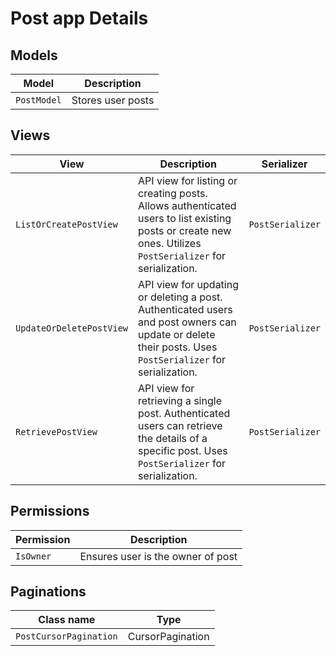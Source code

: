 # Post app Details

## Models

| Model        | Description                            |
|--------------|----------------------------------------|
| `PostModel` | Stores user posts    |

## Views

| View                  | Description                                                | Serializer                |
|-----------------------|------------------------------------------------------------|---------------------------|
| `ListOrCreatePostView`   | API view for listing or creating posts. Allows authenticated users to list existing posts or create new ones. Utilizes `PostSerializer` for serialization. | `PostSerializer`   |
| `UpdateOrDeletePostView` | API view for updating or deleting a post. Authenticated users and post owners can update or delete their posts. Uses `PostSerializer` for serialization. | `PostSerializer`           |
| `RetrievePostView`      | API view for retrieving a single post. Authenticated users can retrieve the details of a specific post. Uses `PostSerializer` for serialization. | `PostSerializer`           |


## Permissions

| Permission          | Description                                        |
|---------------------|----------------------------------------------------|
| `IsOwner`             | Ensures user is the owner of post|

## Paginations

| Class name          | Type                                     |
|---------------------|----------------------------------------------------|
| `PostCursorPagination` | CursorPagination |

